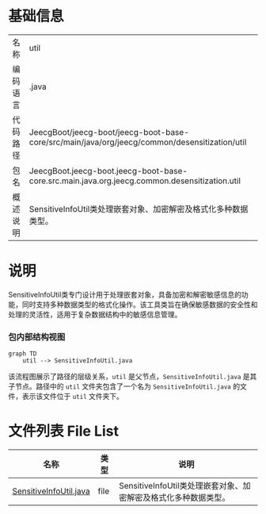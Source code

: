 # 基础信息

|      |      |
|------|------|
| 名称 | util |
| 编码语言 | .java |
| 代码路径 | JeecgBoot/jeecg-boot/jeecg-boot-base-core/src/main/java/org/jeecg/common/desensitization/util |
| 包名 | JeecgBoot.jeecg-boot.jeecg-boot-base-core.src.main.java.org.jeecg.common.desensitization.util |
| 概述说明 | SensitiveInfoUtil类处理嵌套对象、加密解密及格式化多种数据类型。 |

# 说明

SensitiveInfoUtil类专门设计用于处理嵌套对象，具备加密和解密敏感信息的功能，同时支持多种数据类型的格式化操作。该工具类旨在确保敏感数据的安全性和处理的灵活性，适用于复杂数据结构中的敏感信息管理。


### 包内部结构视图

```mermaid
graph TD
    util --> SensitiveInfoUtil.java
```

该流程图展示了路径的层级关系，`util` 是父节点，`SensitiveInfoUtil.java` 是其子节点。路径中的 `util` 文件夹包含了一个名为 `SensitiveInfoUtil.java` 的文件，表示该文件位于 `util` 文件夹下。

# 文件列表 File List

| 名称   | 类型  | 说明 |
|-------|------|-------------|
| [SensitiveInfoUtil.java](SensitiveInfoUtil.md) | file | SensitiveInfoUtil类处理嵌套对象、加密解密及格式化多种数据类型。 |


